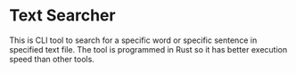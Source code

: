 # Text Searcher
This is CLI tool to search for a specific word or specific sentence in specified text file. The tool is programmed in Rust so it has better execution speed than other tools.
